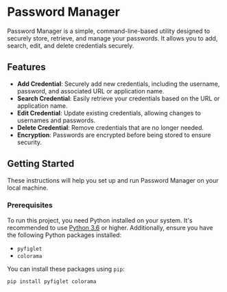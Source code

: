 # Password Manager

Password Manager is a simple, command-line-based utility designed to securely store, retrieve, and manage your passwords. It allows you to add, search, edit, and delete credentials securely. 

## Features

- **Add Credential**: Securely add new credentials, including the username, password, and associated URL or application name.
- **Search Credential**: Easily retrieve your credentials based on the URL or application name.
- **Edit Credential**: Update existing credentials, allowing changes to usernames and passwords.
- **Delete Credential**: Remove credentials that are no longer needed.
- **Encryption**: Passwords are encrypted before being stored to ensure security.

## Getting Started

These instructions will help you set up and run Password Manager on your local machine.

### Prerequisites

To run this project, you need Python installed on your system. It's recommended to use [Python 3.6](https://www.python.org/downloads/) or higher. Additionally, ensure you have the following Python packages installed:

- `pyfiglet`
- `colorama`

You can install these packages using `pip`:

```bash
pip install pyfiglet colorama
